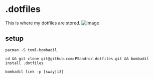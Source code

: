 # .dotfiles
This is where my dotfiles are stored.
![image](https://user-images.githubusercontent.com/20563761/140199263-5517f912-96f3-498b-98c0-4e4b6ffd3ff5.png)


## setup

```
pacman -S toml-bombadil
```

```
cd && git clone git@github.com:PSandro/.dotfiles.git && bombadil install .dotfiles
```

```
bombadil link -p [sway|i3]
```
